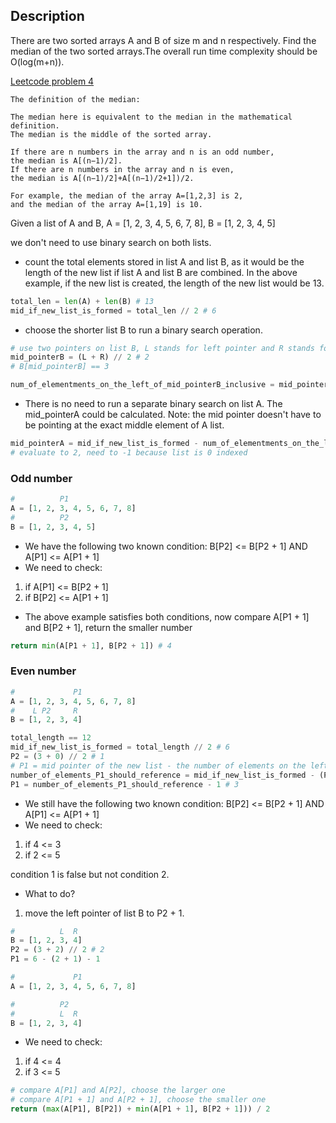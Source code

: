 ## Description
There are two sorted arrays A and B of size m and n respectively. Find the median of the two sorted arrays.The overall run time complexity should be O(log(m+n)).

[Leetcode problem 4](https://leetcode.com/problems/median-of-two-sorted-arrays/)

```
The definition of the median:

The median here is equivalent to the median in the mathematical definition.
The median is the middle of the sorted array.

If there are n numbers in the array and n is an odd number, 
the median is A[(n−1)/2].
If there are n numbers in the array and n is even, 
the median is A[(n−1)/2]+A[(n−1)/2+1])/2.

For example, the median of the array A=[1,2,3] is 2, 
and the median of the array A=[1,19] is 10.
```

Given a list of A and B, A = [1, 2, 3, 4, 5, 6, 7, 8], B = [1, 2, 3, 4, 5]

we don't need to use binary search on both lists. 

- count the total elements stored in list A and list B, as it would be the length of the new list if list A and list B are combined. In the above example, if the new list is created, the length of the new list would be 13.
```py
total_len = len(A) + len(B) # 13
mid_if_new_list_is_formed = total_len // 2 # 6
``` 

- choose the shorter list B to run a binary search operation.
```py
# use two pointers on list B, L stands for left pointer and R stands for right pointer.
mid_pointerB = (L + R) // 2 # 2 
# B[mid_pointerB] == 3

num_of_elementments_on_the_left_of_mid_pointerB_inclusive = mid_pointerB + 1 # 3
```

- There is no need to run a separate binary search on list A. The mid_pointerA could be calculated. Note: the mid pointer doesn't have to be pointing at the exact middle element of A list. 
```py
mid_pointerA = mid_if_new_list_is_formed - num_of_elementments_on_the_left_of_mid_pointerB_inclusive - 1
# evaluate to 2, need to -1 because list is 0 indexed 
```

### Odd number

```py
#          P1
A = [1, 2, 3, 4, 5, 6, 7, 8]
#          P2
B = [1, 2, 3, 4, 5]
```

- We have the following two known condition: B[P2] <= B[P2 + 1] AND A[P1] <= A[P1 + 1]
- We need to check:
1. if A[P1] <= B[P2 + 1]
2. if B[P2] <= A[P1 + 1] 
- The above example satisfies both conditions, now compare A[P1 + 1] and B[P2 + 1], return the smaller number 
```py
return min(A[P1 + 1], B[P2 + 1]) # 4
```

### Even number

```py
#             P1
A = [1, 2, 3, 4, 5, 6, 7, 8]
#    L P2     R 
B = [1, 2, 3, 4]

total_length == 12 
mid_if_new_list_is_formed = total_length // 2 # 6
P2 = (3 + 0) // 2 # 1 
# P1 = mid pointer of the new list - the number of elements on the left, inclusive of P2, in the above case, 2 elements. 
number_of_elements_P1_should_reference = mid_if_new_list_is_formed - (P2 + 1) # 4
P1 = number_of_elements_P1_should_reference - 1 # 3
```
- We still have the following two known condition: B[P2] <= B[P2 + 1] AND A[P1] <= A[P1 + 1]
- We need to check:
1. if 4 <= 3 
2. if 2 <= 5 

condition 1 is false but not condition 2. 
- What to do? 
1. move the left pointer of list B to P2 + 1.
```py
#          L  R 
B = [1, 2, 3, 4] 
P2 = (3 + 2) // 2 # 2 
P1 = 6 - (2 + 1) - 1
```

```py
#             P1
A = [1, 2, 3, 4, 5, 6, 7, 8]

#          P2 
#          L  R 
B = [1, 2, 3, 4]
```
- We need to check:
1. if 4 <= 4 
2. if 3 <= 5 

```py
# compare A[P1] and A[P2], choose the larger one
# compare A[P1 + 1] and A[P2 + 1], choose the smaller one 
return (max(A[P1], B[P2]) + min(A[P1 + 1], B[P2 + 1])) / 2
```


